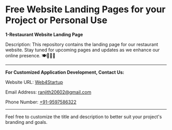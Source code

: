 # Free Website Landing Pages for your Project or Personal Use

**1-Restaurant Website Landing Page**

Description: This repository contains the landing page for our restaurant website. Stay tuned for upcoming pages and updates as we enhance our online presence. 🍽️👨‍🍳🍷

---

**For Customized Application Development, Contact Us:**

Website URL: [Web4Startup](https://www.web4startup.com)

Email Address: [ranjith20602@gmail.com](mailto:ranjith20602@gmail.com)

Phone Number: [+91-9597586322](tel:9597586322)

---

Feel free to customize the title and description to better suit your project's branding and goals.
